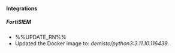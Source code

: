 
#### Integrations

##### FortiSIEM

- %%UPDATE_RN%%
- Updated the Docker image to: *demisto/python3:3.11.10.116439*.
